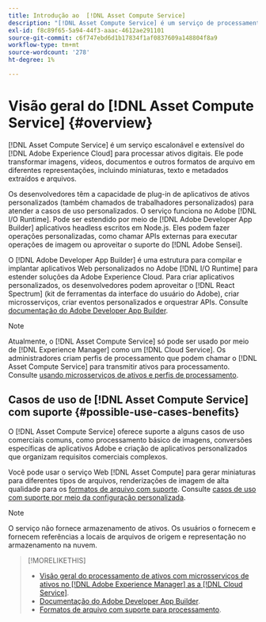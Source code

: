 ```yaml
---
title: Introdução ao  [!DNL Asset Compute Service]
description: "[!DNL Asset Compute Service] é um serviço de processamento de ativos nativo em nuvem que reduz a complexidade e melhora a escalabilidade."
exl-id: f8c89f65-5a94-44f3-aaac-4612ae291101
source-git-commit: c6f747ebd6d1b17834f1af0837609a148804f8a9
workflow-type: tm+mt
source-wordcount: '278'
ht-degree: 1%

---
```


# Visão geral do [!DNL Asset Compute Service] {#overview}

[!DNL Asset Compute Service] é um serviço escalonável e extensível do [!DNL Adobe Experience Cloud] para processar ativos digitais. Ele pode transformar imagens, vídeos, documentos e outros formatos de arquivo em diferentes representações, incluindo miniaturas, texto e metadados extraídos e arquivos.

Os desenvolvedores têm a capacidade de plug-in de aplicativos de ativos personalizados (também chamados de trabalhadores personalizados) para atender a casos de uso personalizados. O serviço funciona no Adobe [!DNL I/O Runtime]. Pode ser estendido por meio de [!DNL Adobe Developer App Builder] aplicativos headless escritos em Node.js. Eles podem fazer operações personalizadas, como chamar APIs externas para executar operações de imagem ou aproveitar o suporte do [!DNL Adobe Sensei].

O [!DNL Adobe Developer App Builder] é uma estrutura para compilar e implantar aplicativos Web personalizados no Adobe [!DNL I/O Runtime] para estender soluções da Adobe Experience Cloud. Para criar aplicativos personalizados, os desenvolvedores podem aproveitar o [!DNL React Spectrum] (kit de ferramentas da interface do usuário do Adobe), criar microsserviços, criar eventos personalizados e orquestrar APIs. Consulte [documentação do Adobe Developer App Builder](https://developer.adobe.com/app-builder/docs/overview/).

>[!NOTE]
>
>Atualmente, o [!DNL Asset Compute Service] só pode ser usado por meio de [!DNL Experience Manager] como um [!DNL Cloud Service]. Os administradores criam perfis de processamento que podem chamar o [!DNL Asset Compute Service] para transmitir ativos para processamento. Consulte [usando microsserviços de ativos e perfis de processamento](https://experienceleague.adobe.com/pt-br/docs/experience-manager-cloud-service/content/assets/manage/asset-microservices-configure-and-use).

## Casos de uso de [!DNL Asset Compute Service] com suporte {#possible-use-cases-benefits}

O [!DNL Asset Compute Service] oferece suporte a alguns casos de uso comerciais comuns, como processamento básico de imagens, conversões específicas de aplicativos Adobe e criação de aplicativos personalizados que organizam requisitos comerciais complexos.

Você pode usar o serviço Web [!DNL Asset Compute] para gerar miniaturas para diferentes tipos de arquivos, renderizações de imagem de alta qualidade para os [formatos de arquivo com suporte](https://experienceleague.adobe.com/pt-br/docs/experience-manager-cloud-service/content/assets/file-format-support). Consulte [casos de uso com suporte por meio da configuração personalizada](https://experienceleague.adobe.com/pt-br/docs/experience-manager-cloud-service/content/assets/manage/asset-microservices-configure-and-use).

>[!NOTE]
>
>O serviço não fornece armazenamento de ativos. Os usuários o fornecem e fornecem referências a locais de arquivos de origem e representação no armazenamento na nuvem.

<!-- TBD: Should this be mentioned in the docs?

|Asset Compute Service does not do this|Expectations from implementing client|
|---|---|
| Binary uploads or API-based asset ingestion. | Use other methods to ingest assets. |
| Store binaries or any persisted data across processing requests.| Each request is independent so treat it as a standalone request by sharing binary and processing instructions. |
| Store any configurations such as processing rules or settings for a user or an organization's account. | Add processing request to each request/instruction. |
| Direct event handling of asset creation events from storage systems and processing completed notifications, and errors. | Use [!DNL Adobe I/O] Events and other methods. |

-->

>[!MORELIKETHIS]
>
>* [Visão geral do processamento de ativos com microsserviços de ativos no [!DNL Adobe Experience Manager] as a [!DNL Cloud Service]](https://experienceleague.adobe.com/pt-br/docs/experience-manager-cloud-service/content/assets/asset-microservices-overview).
>* [Documentação do Adobe Developer App Builder](https://developer.adobe.com/app-builder/docs/overview).
>* [Formatos de arquivo com suporte para processamento](https://experienceleague.adobe.com/pt-br/docs/experience-manager-cloud-service/content/assets/file-format-support).

<!-- **TBD:**
* Clarify the service can only be used within AEM as Cloud Service. The docs provided as context for custom application developers. Not to be used as a standalone service.
  ** and API as that plays a role in custom applications (accepting standard params, invoking Nui itself in the future, etc. (this is an outlook))

* link to aem as cloud service docs on asset ingestion and customization with processing profiles.
-->
